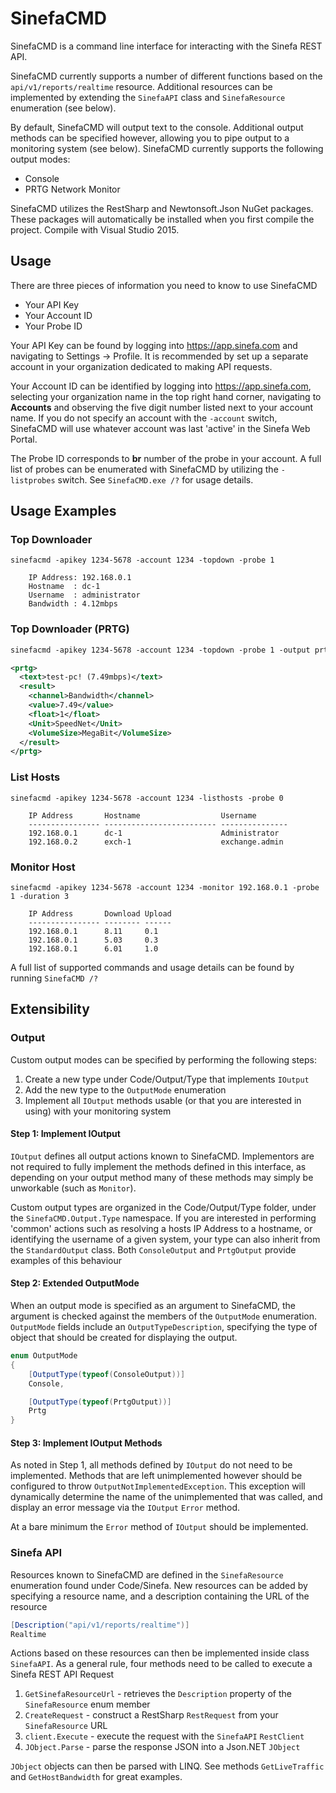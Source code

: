 # SinefaCMD

SinefaCMD is a command line interface for interacting with the Sinefa REST API.

SinefaCMD currently supports a number of different functions based on the `api/v1/reports/realtime` resource. Additional resources can be implemented by extending the `SinefaAPI` class and `SinefaResource` enumeration (see below).

By default, SinefaCMD will output text to the console. Additional output methods can be specified however, allowing you to pipe output to a monitoring system (see below). SinefaCMD currently supports the following output modes:
* Console
* PRTG Network Monitor

SinefaCMD utilizes the RestSharp and Newtonsoft.Json NuGet packages. These packages will automatically be installed when you first compile the project. Compile with Visual Studio 2015.

## Usage

There are three pieces of information you need to know to use SinefaCMD
* Your API Key
* Your Account ID
* Your Probe ID

Your API Key can be found by logging into https://app.sinefa.com and navigating to Settings -> Profile. It is recommended by set up a separate account in your organization dedicated to making API requests.

Your Account ID can be identified by logging into https://app.sinefa.com, selecting your organization name in the top right hand corner, navigating to **Accounts** and observing the five digit number listed next to your account name. If you do not specify an account with the `-account` switch, SinefaCMD will use whatever account was last 'active' in the Sinefa Web Portal.

The Probe ID corresponds to **br** number of the probe in your account. A full list of probes can be enumerated with SinefaCMD by utilizing the `-listprobes` switch. See `SinefaCMD.exe /?` for usage details.

## Usage Examples

### Top Downloader

```
sinefacmd -apikey 1234-5678 -account 1234 -topdown -probe 1

    IP Address: 192.168.0.1
    Hostname  : dc-1
    Username  : administrator
    Bandwidth : 4.12mbps
```

### Top Downloader (PRTG)

```xml
sinefacmd -apikey 1234-5678 -account 1234 -topdown -probe 1 -output prtg

<prtg>
  <text>test-pc! (7.49mbps)</text>
  <result>
    <channel>Bandwidth</channel>
    <value>7.49</value>
    <float>1</float>
    <Unit>SpeedNet</Unit>
    <VolumeSize>MegaBit</VolumeSize>
  </result>
</prtg>
```

### List Hosts

```
sinefacmd -apikey 1234-5678 -account 1234 -listhosts -probe 0

    IP Address       Hostname                  Username
    ---------------- ------------------------- ---------------
    192.168.0.1      dc-1                      Administrator
    192.168.0.2      exch-1                    exchange.admin
```

### Monitor Host

```
sinefacmd -apikey 1234-5678 -account 1234 -monitor 192.168.0.1 -probe 1 -duration 3

    IP Address       Download Upload
    ---------------- -------- ------
    192.168.0.1      8.11     0.1
    192.168.0.1      5.03     0.3
    192.168.0.1      6.01     1.0
```

A full list of supported commands and usage details can be found by running `SinefaCMD /?`

## Extensibility

### Output

Custom output modes can be specified by performing the following steps:

1. Create a new type under Code/Output/Type that implements `IOutput`
2. Add the new type to the `OutputMode` enumeration
3. Implement all `IOutput` methods usable (or that you are interested in using) with your monitoring system

#### Step 1: Implement IOutput

`IOutput` defines all output actions known to SinefaCMD. Implementors are not required to fully implement the methods defined in this interface, as depending on your output method many of these methods may simply be unworkable (such as `Monitor`).

Custom output types are organized in the Code/Output/Type folder, under the `SinefaCMD.Output.Type` namespace. If you are interested in performing 'common' actions such as resolving a hosts IP Address to a hostname, or identifying the username of a given system, your type can also inherit from the `StandardOutput` class. Both `ConsoleOutput` and `PrtgOutput` provide examples of this behaviour

#### Step 2: Extended OutputMode

When an output mode is specified as an argument to SinefaCMD, the argument is checked against the members of the `OutputMode` enumeration. `OutputMode` fields include an `OutputTypeDescription`, specifying the type of object that should be created for displaying the output.

```c#
enum OutputMode
{
    [OutputType(typeof(ConsoleOutput))]
    Console,

    [OutputType(typeof(PrtgOutput))]
    Prtg
}
```

#### Step 3: Implement IOutput Methods

As noted in Step 1, all methods defined by `IOutput` do not need to be implemented. Methods that are left unimplemented however should be configured to throw `OutputNotImplementedException`. This exception will dynamically determine the name of the unimplemented that was called, and display an error message via the `IOutput` `Error` method.

At a bare minimum the `Error` method of `IOutput` should be implemented.

### Sinefa API

Resources known to SinefaCMD are defined in the `SinefaResource` enumeration found under Code/Sinefa. New resources can be added by specifying a resource name, and a description containing the URL of the resource

```c#
[Description("api/v1/reports/realtime")]
Realtime
```

Actions based on these resources can then be implemented inside class `SinefaAPI`. As a general rule, four methods need to be called to execute a Sinefa REST API Request

1. `GetSinefaResourceUrl` - retrieves the `Description` property of the `SinefaResource` enum member
2. `CreateRequest` - construct a RestSharp `RestRequest` from your `SinefaResource` URL
3. `client.Execute` - execute the request with the `SinefaAPI` `RestClient`
4. `JObject.Parse` - parse the response JSON into a Json.NET `JObject`

`JObject` objects can then be parsed with LINQ. See methods `GetLiveTraffic` and `GetHostBandwidth` for great examples.
